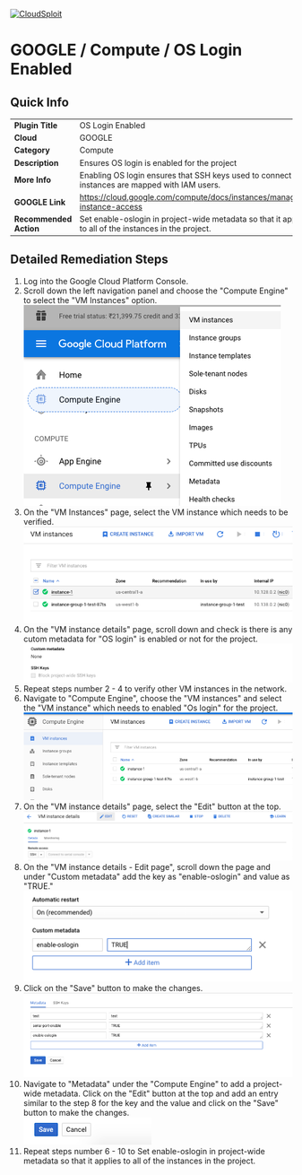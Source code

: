 [![CloudSploit](https://cloudsploit.com/img/logo-new-big-text-100.png "CloudSploit")](https://cloudsploit.com)

# GOOGLE / Compute / OS Login Enabled

## Quick Info

| | |
|-|-|
| **Plugin Title** | OS Login Enabled |
| **Cloud** | GOOGLE |
| **Category** | Compute |
| **Description** | Ensures OS login is enabled for the project |
| **More Info** | Enabling OS login ensures that SSH keys used to connect to instances are mapped with IAM users. |
| **GOOGLE Link** | https://cloud.google.com/compute/docs/instances/managing-instance-access |
| **Recommended Action** | Set enable-oslogin in project-wide metadata so that it applies to all of the instances in the project. |

## Detailed Remediation Steps
1. Log into the Google Cloud Platform Console.
2. Scroll down the left navigation panel and choose the "Compute Engine" to select the "VM Instances" option. </br> <img src="/resources/google/compute/os-login-enabled/step2.png"/>
3. On the "VM Instances" page, select the VM instance which needs to be verified. </br> <img src="/resources/google/compute/os-login-enabled/step3.png"/>
4. On the "VM instance details" page, scroll down and check is there is any cutom metadata for "OS login" is enabled or not for the project.</br> <img src="/resources/google/compute/os-login-enabled/step4.png"/>
5. Repeat steps number 2 - 4 to verify other VM instances in the network.</br>
6. Navigate to "Compute Engine", choose the "VM instances" and select the "VM instance" which needs to enabled "Os login" for the project.</br> <img src="/resources/google/compute/os-login-enabled/step6.png"/>
7. On the "VM instance details" page, select the "Edit" button at the top.</br> <img src="/resources/google/compute/os-login-enabled/step7.png"/>
8. On the "VM instance details - Edit page", scroll down the page and under "Custom metadata" add the key as "enable-oslogin" and value as "TRUE."</br> <img src="/resources/google/compute/os-login-enabled/step8.png"/>
9. Click on the "Save" button to make the changes.</br> <img src="/resources/google/compute/os-login-enabled/step9.png"/>
10. Navigate to "Metadata" under the "Compute Engine" to add a project-wide metadata. Click on the "Edit" button at the top and add an entry similar to the step 8 for the key and the value and click on the "Save" button to make the changes.</br> <img src="/resources/google/compute/os-login-enabled/step10.png"/>
11. Repeat steps number 6 - 10 to Set enable-oslogin in project-wide metadata so that it applies to all of the instances in the project.</br>

